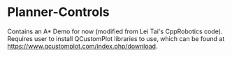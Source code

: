 # Planner-Controls

Contains an A* Demo for now (modified from Lei Tai's CppRobotics code). Requires user to install QCustomPlot libraries to use, which can be found at https://www.qcustomplot.com/index.php/download.
